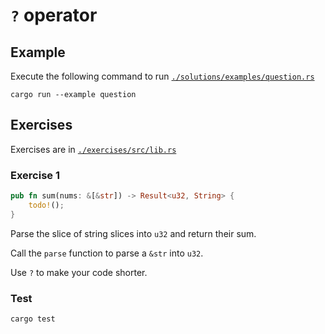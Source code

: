 # `?` operator

## Example

Execute the following command to run [`./solutions/examples/question.rs`](https://github.com/Cyfrin/rust-crash-course/blob/main/topics/question/solutions/examples/question.rs)

```shell
cargo run --example question
```

## Exercises

Exercises are in [`./exercises/src/lib.rs`](https://github.com/Cyfrin/rust-crash-course/blob/main/topics/question/exercises/src/lib.rs)

### Exercise 1

```rust
pub fn sum(nums: &[&str]) -> Result<u32, String> {
    todo!();
}
```

Parse the slice of string slices into `u32` and return their sum.

Call the `parse` function to parse a `&str` into `u32`.

Use `?` to make your code shorter.

### Test

```shell
cargo test
```
